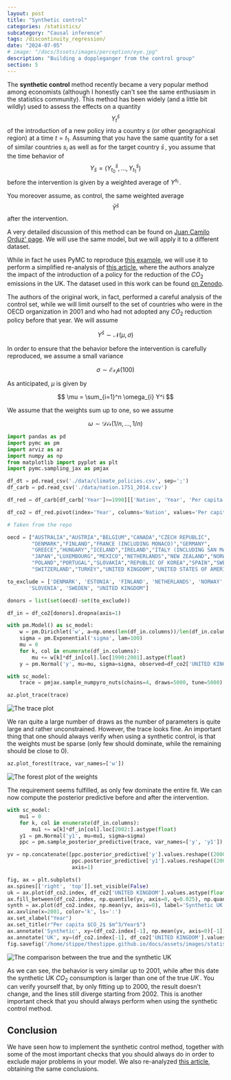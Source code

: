 ```yaml
---
layout: post
title: "Synthetic control"
categories: /statistics/
subcategory: "Causal inference"
tags: /discontinuity_regression/
date: "2024-07-05"
# image: "/docs/5ssets/images/perception/eye.jpg"
description: "Building a doppleganger from the control group"
section: 5
---
```


The **synthetic control** method recently became a very popular method
among economists (although I honestly can't see the same enthusiasm in
the statistics community).
This method has been widely (and a little bit wildly) used to assess
the effects on a quantity $$Y^{\bar{s}}_t$$ of the introduction of a new policy into a country $s$
(or other geographical region) at a time $t=t_1$.
Assuming that you have the same quantity for a set of similar countries $s_i$
as well as for the target country $\bar{s}\,,$
you assume that the time behavior of $$Y_{\bar{s}} = (Y_{t_0}^{\bar{s}}, \dots, Y^{\bar{s}}_{t_1})$$ before the intervention is given by a weighted
average of $Y^{s_i}\,.$

You moreover assume, as control, the same weighted average
$$\bar{Y}^{\bar{s}}$$ after the intervention.

A very detailed discussion of this method can be found on [Juan Camilo Orduz' page](https://juanitorduz.github.io/synthetic_control_pymc/).
We will use the same model, but we will apply it to a different dataset.

While in fact he uses PyMC to reproduce [this example](https://matheusfacure.github.io/python-causality-handbook/landing-page.html),
we will use it to perform a simplified re-analysis of [this article](https://link.springer.com/article/10.1007/s10584-021-03111-2), where the authors analyze the impact of the introduction
of a policy for the reduction of the $CO_2$ emissions in the UK.
The dataset used in this work can be found [on Zenodo](https://zenodo.org/records/4566804).

The authors of the original work, in fact, performed a careful analysis
of the control set, while we will limit ourself to the set of countries
who were in the OECD organization in 2001 and who had not adopted any 
$CO_2$ reduction policy before that year.
We will assume

$$
Y^{\bar{s}} \sim \mathcal{N}(\mu, \sigma)
$$

In order to ensure that the behavior before the intervention is carefully
reproduced, we assume a small variance

$$
\sigma \sim \mathcal{Exp}(100)
$$

As anticipated, $\mu$ is given by

$$
\mu = \sum_{i=1}^n \omega_{i} Y^i
$$

We assume that the weights sum up to one, so we assume

$$
\omega \sim \mathcal{Dir}(1/n,\dots,1/n)
$$

```python
import pandas as pd
import pymc as pm
import arviz as az
import numpy as np
from matplotlib import pyplot as plt
import pymc.sampling_jax as pmjax

df_dt = pd.read_csv('./data/climate_policies.csv', sep=';')
df_carb = pd.read_csv('./data/nation.1751_2014.csv')

df_red = df_carb[df_carb['Year']>=1990][['Nation', 'Year', 'Per capita CO2 emissions (metric tons of carbon)']]

df_co2 = df_red.pivot(index='Year', columns='Nation', values='Per capita CO2 emissions (metric tons of carbon)')

# Taken from the repo

oecd = ["AUSTRALIA","AUSTRIA","BELGIUM","CANADA","CZECH REPUBLIC",
        "DENMARK","FINLAND","FRANCE (INCLUDING MONACO)","GERMANY",
        "GREECE","HUNGARY","ICELAND","IRELAND","ITALY (INCLUDING SAN MARINO)",
        "JAPAN","LUXEMBOURG","MEXICO","NETHERLANDS","NEW ZEALAND","NORWAY",
        "POLAND","PORTUGAL","SLOVAKIA","REPUBLIC OF KOREA","SPAIN","SWEDEN",
        "SWITZERLAND","TURKEY","UNITED KINGDOM","UNITED STATES OF AMERICA"]

to_exclude = ['DENMARK', 'ESTONIA', 'FINLAND', 'NETHERLANDS', 'NORWAY',
       'SLOVENIA', 'SWEDEN', "UNITED KINGDOM"]

donors = list(set(oecd)-set(to_exclude))

df_in = df_co2[donors].dropna(axis=1)

with pm.Model() as sc_model:
    w = pm.Dirichlet('w', a=np.ones(len(df_in.columns))/len(df_in.columns), shape=(len(df_in.columns)))
    sigma = pm.Exponential('sigma', lam=100)
    mu = 0
    for k, col in enumerate(df_in.columns):
        mu += w[k]*df_in[col].loc[1990:2001].astype(float)
    y = pm.Normal('y', mu=mu, sigma=sigma, observed=df_co2['UNITED KINGDOM'].loc[1990:2001])

with sc_model:
    trace = pmjax.sample_numpyro_nuts(chains=4, draws=5000, tune=5000)

az.plot_trace(trace)

```
![The trace plot](/docs/assets/images/statistics/synthetic_control/trace.webp)

We ran quite a large number of draws as the number of parameters is quite large
and rather unconstrained. However, the trace looks fine.
An important thing that one should always verify when using
a synthetic control, is that the weights must be sparse (only few should
dominate, while the remaining should be close to 0).

```python
az.plot_forest(trace, var_names=['w'])
```

![The forest plot of the weights](/docs/assets/images/statistics/synthetic_control/weights.webp)

The requirement seems fulfilled, as only few dominate the entire fit.
We can now compute the posterior predictive before and after the intervention.

```python
with sc_model:
    mu1 = 0
    for k, col in enumerate(df_in.columns):
        mu1 += w[k]*df_in[col].loc[2002:].astype(float)
    y1 = pm.Normal('y1', mu=mu1, sigma=sigma)
    ppc = pm.sample_posterior_predictive(trace, var_names=['y', 'y1'])

yv = np.concatenate([ppc.posterior_predictive['y'].values.reshape((20000, -1)),
                     ppc.posterior_predictive['y1'].values.reshape((20000, -1))],
                     axis=1)

fig, ax = plt.subplots()
ax.spines[['right', 'top']].set_visible(False)
uk = ax.plot(df_co2.index, df_co2['UNITED KINGDOM'].values.astype(float), label='UK')
ax.fill_between(df_co2.index, np.quantile(yv, axis=0, q=0.025), np.quantile(yv, axis=0, q=0.975), color='grey', alpha=0.5)
synth = ax.plot(df_co2.index, np.mean(yv, axis=0), label='Synthetic UK')
ax.axvline(x=2001, color='k', ls=':')
ax.set_xlabel("Year")
ax.set_title(r"Per capita $CO_2$ $m^3/Year$")
ax.annotate('Synthetic', xy=(df_co2.index[-1], np.mean(yv, axis=0)[-1]), color=synth[0].get_color() )
ax.annotate('UK', xy=(df_co2.index[-1], df_co2['UNITED KINGDOM'].values.astype(float)[-1]), color=uk[0].get_color() )
fig.savefig('/home/stippe/thestippe.github.io/docs/assets/images/statistics/synthetic_control/posterior_predictive.webp')
```

![The comparison between the true and the synthetic UK](/docs/assets/images/statistics/synthetic_control/posterior_predictive.webp)

As we can see, the behavior is very similar up to 2001, while after this date
the synthetic UK $CO_2$ consumption is larger than one of the true $UK\,.$
You can verify yourself that, by only fitting up to 2000, the result doesn't
change, and the lines still diverge starting from 2002.
This is another important check that you should always perform when using the
synthetic control method.

## Conclusion

We have seen how to implement the synthetic control method, together with
some of the most important checks that you should always do in order to
exclude major problems in your model.
We also re-analyzed [this article](https://link.springer.com/article/10.1007/s10584-021-03111-2), obtaining the same conclusions.
